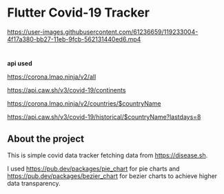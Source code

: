 
# Flutter Covid-19 Tracker
https://user-images.githubusercontent.com/61236659/119233004-4f17a380-bb27-11eb-9fcb-562131440ed6.mp4

#
**api used**

https://corona.lmao.ninja/v2/all

https://api.caw.sh/v3/covid-19/continents

https://corona.lmao.ninja/v2/countries/$countryName

https://api.caw.sh/v3/covid-19/historical/$countryName?lastdays=8


## About the project

This is simple covid data tracker fetching data from https://disease.sh.

I used https://pub.dev/packages/pie_chart for pie charts 
and https://pub.dev/packages/bezier_chart for bezier charts to achieve higher data transparency.


